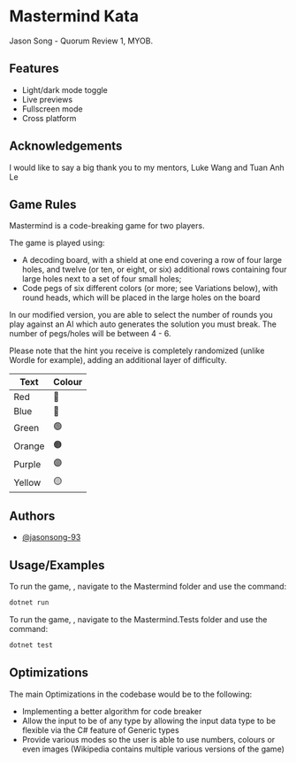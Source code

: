 
# Mastermind Kata

Jason Song - Quorum Review 1, MYOB. 



## Features

- Light/dark mode toggle
- Live previews
- Fullscreen mode
- Cross platform


## Acknowledgements
I would like to say a big thank you to my mentors, Luke Wang and Tuan Anh Le 
## Game Rules

Mastermind is a code-breaking game for two players. 

The game is played using:
- A decoding board, with a shield at one end covering a row of four large holes, and twelve (or ten, or eight, or six) additional rows containing four large holes next to a set of four small holes;
- Code pegs of six different colors (or more; see Variations below), with round heads, which will be placed in the large holes on the board

In our modified version, you are able to select the number of rounds you play against an AI which auto generates the solution you must break. The number of pegs/holes will be between 4 - 6.

Please note that the hint you receive is completely randomized (unlike Wordle for example), adding an additional layer of difficulty.

| Text             | Colour                                                                |
| ----------------- | ------------------------------------------------------------------ |
| Red | 🔴 |
| Blue | 🔵 |
| Green | 🟢 |
| Orange | 🟠 |
| Purple | 🟣 |
| Yellow | 🟡 |

## Authors

- [@jasonsong-93](https://www.github.com/jasonsong-93)



## Usage/Examples

To run the game, , navigate to the Mastermind folder and use the command:
```c#
dotnet run
```
To run the game, , navigate to the Mastermind.Tests folder and use the command:
```c#
dotnet test
```

## Optimizations

The main Optimizations in the codebase would be to the following:
- Implementing a better algorithm for code breaker
- Allow the input to be of any type by allowing the input data type to be flexible via the C# feature of Generic types
- Provide various modes so the user is able to use numbers, colours or even images (Wikipedia contains multiple various versions of the game)
